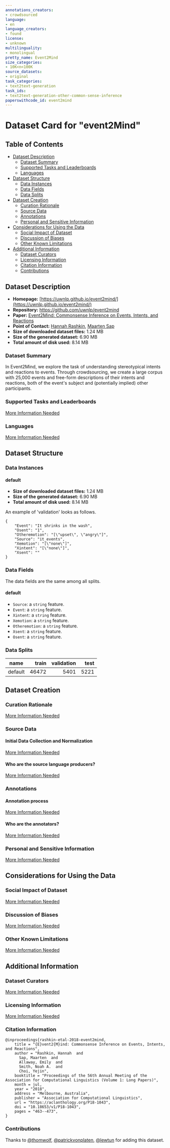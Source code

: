 ```yaml
---
annotations_creators:
- crowdsourced
language:
- en
language_creators:
- found
license:
- unknown
multilinguality:
- monolingual
pretty_name: Event2Mind
size_categories:
- 10K<n<100K
source_datasets:
- original
task_categories:
- text2text-generation
task_ids:
- text2text-generation-other-common-sense-inference
paperswithcode_id: event2mind
---
```


# Dataset Card for "event2Mind"

## Table of Contents
- [Dataset Description](#dataset-description)
  - [Dataset Summary](#dataset-summary)
  - [Supported Tasks and Leaderboards](#supported-tasks-and-leaderboards)
  - [Languages](#languages)
- [Dataset Structure](#dataset-structure)
  - [Data Instances](#data-instances)
  - [Data Fields](#data-fields)
  - [Data Splits](#data-splits)
- [Dataset Creation](#dataset-creation)
  - [Curation Rationale](#curation-rationale)
  - [Source Data](#source-data)
  - [Annotations](#annotations)
  - [Personal and Sensitive Information](#personal-and-sensitive-information)
- [Considerations for Using the Data](#considerations-for-using-the-data)
  - [Social Impact of Dataset](#social-impact-of-dataset)
  - [Discussion of Biases](#discussion-of-biases)
  - [Other Known Limitations](#other-known-limitations)
- [Additional Information](#additional-information)
  - [Dataset Curators](#dataset-curators)
  - [Licensing Information](#licensing-information)
  - [Citation Information](#citation-information)
  - [Contributions](#contributions)

## Dataset Description

- **Homepage:** [https://uwnlp.github.io/event2mind/](https://uwnlp.github.io/event2mind/)
- **Repository:** https://github.com/uwnlp/event2mind
- **Paper:** [Event2Mind: Commonsense Inference on Events, Intents, and Reactions](https://arxiv.org/abs/1805.06939)
- **Point of Contact:** [Hannah Rashkin](mailto:hrashkin@cs.washington.edu), [Maarten Sap](mailto:msap@cs.washington.edu)
- **Size of downloaded dataset files:** 1.24 MB
- **Size of the generated dataset:** 6.90 MB
- **Total amount of disk used:** 8.14 MB

### Dataset Summary

In Event2Mind, we explore the task of understanding stereotypical intents and reactions to events. Through crowdsourcing, we create a large corpus with 25,000 events and free-form descriptions of their intents and reactions, both of the event's subject and (potentially implied) other participants.

### Supported Tasks and Leaderboards

[More Information Needed](https://github.com/huggingface/datasets/blob/master/CONTRIBUTING.md#how-to-contribute-to-the-dataset-cards)

### Languages

[More Information Needed](https://github.com/huggingface/datasets/blob/master/CONTRIBUTING.md#how-to-contribute-to-the-dataset-cards)

## Dataset Structure

### Data Instances

#### default

- **Size of downloaded dataset files:** 1.24 MB
- **Size of the generated dataset:** 6.90 MB
- **Total amount of disk used:** 8.14 MB

An example of 'validation' looks as follows.
```
{
    "Event": "It shrinks in the wash",
    "Osent": "1",
    "Otheremotion": "[\"upset\", \"angry\"]",
    "Source": "it_events",
    "Xemotion": "[\"none\"]",
    "Xintent": "[\"none\"]",
    "Xsent": ""
}
```

### Data Fields

The data fields are the same among all splits.

#### default
- `Source`: a `string` feature.
- `Event`: a `string` feature.
- `Xintent`: a `string` feature.
- `Xemotion`: a `string` feature.
- `Otheremotion`: a `string` feature.
- `Xsent`: a `string` feature.
- `Osent`: a `string` feature.

### Data Splits

| name  |train|validation|test|
|-------|----:|---------:|---:|
|default|46472|      5401|5221|

## Dataset Creation

### Curation Rationale

[More Information Needed](https://github.com/huggingface/datasets/blob/master/CONTRIBUTING.md#how-to-contribute-to-the-dataset-cards)

### Source Data

#### Initial Data Collection and Normalization

[More Information Needed](https://github.com/huggingface/datasets/blob/master/CONTRIBUTING.md#how-to-contribute-to-the-dataset-cards)

#### Who are the source language producers?

[More Information Needed](https://github.com/huggingface/datasets/blob/master/CONTRIBUTING.md#how-to-contribute-to-the-dataset-cards)

### Annotations

#### Annotation process

[More Information Needed](https://github.com/huggingface/datasets/blob/master/CONTRIBUTING.md#how-to-contribute-to-the-dataset-cards)

#### Who are the annotators?

[More Information Needed](https://github.com/huggingface/datasets/blob/master/CONTRIBUTING.md#how-to-contribute-to-the-dataset-cards)

### Personal and Sensitive Information

[More Information Needed](https://github.com/huggingface/datasets/blob/master/CONTRIBUTING.md#how-to-contribute-to-the-dataset-cards)

## Considerations for Using the Data

### Social Impact of Dataset

[More Information Needed](https://github.com/huggingface/datasets/blob/master/CONTRIBUTING.md#how-to-contribute-to-the-dataset-cards)

### Discussion of Biases

[More Information Needed](https://github.com/huggingface/datasets/blob/master/CONTRIBUTING.md#how-to-contribute-to-the-dataset-cards)

### Other Known Limitations

[More Information Needed](https://github.com/huggingface/datasets/blob/master/CONTRIBUTING.md#how-to-contribute-to-the-dataset-cards)

## Additional Information

### Dataset Curators

[More Information Needed](https://github.com/huggingface/datasets/blob/master/CONTRIBUTING.md#how-to-contribute-to-the-dataset-cards)

### Licensing Information

[More Information Needed](https://github.com/huggingface/datasets/blob/master/CONTRIBUTING.md#how-to-contribute-to-the-dataset-cards)

### Citation Information

```
@inproceedings{rashkin-etal-2018-event2mind,
    title = "{E}vent2{M}ind: Commonsense Inference on Events, Intents, and Reactions",
    author = "Rashkin, Hannah  and
      Sap, Maarten  and
      Allaway, Emily  and
      Smith, Noah A.  and
      Choi, Yejin",
    booktitle = "Proceedings of the 56th Annual Meeting of the Association for Computational Linguistics (Volume 1: Long Papers)",
    month = jul,
    year = "2018",
    address = "Melbourne, Australia",
    publisher = "Association for Computational Linguistics",
    url = "https://aclanthology.org/P18-1043",
    doi = "10.18653/v1/P18-1043",
    pages = "463--473",
}
```

### Contributions

Thanks to [@thomwolf](https://github.com/thomwolf), [@patrickvonplaten](https://github.com/patrickvonplaten), [@lewtun](https://github.com/lewtun) for adding this dataset.
